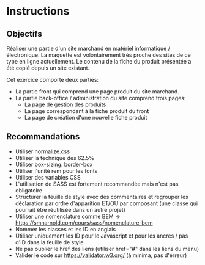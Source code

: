 # Instructions

## Objectifs
Réaliser une partie d'un site marchand en matériel informatique / électronique.
La maquette est volontairement très proche des sites de ce type en ligne actuellement.
Le contenu de la fiche du produit présentée a été copié depuis un site existant.

Cet exercice comporte deux parties:
- La partie front qui comprend une page produit du site marchand.
- La partie back-office / administration du site comprend trois pages:
	- La page de gestion des produits
	- La page correspondant à la fiche produit du front
	- La page de création d'une nouvelle fiche produit

## Recommandations
- Utiliser normalize.css
- Utiliser la technique des 62.5%
- Utiliser box-sizing: border-box
- Utiliser l'unité rem pour les fonts
- Utiliser des variables CSS
- L'utilisation de SASS est fortement recommandée mais n'est pas obligatoire
- Structurer la feuille de style avec des commentaires et regrouper les déclaration par ordre d'apparition ET/OU par composant (une classe qui pourrait être réutilisée dans un autre projet)
- Utiliser une nomenclature comme BEM -> https://smnarnold.com/cours/sass/nomenclature-bem
- Nommer les classes et les ID en anglais
- Utiliser uniquement les ID pour le Javascript et pour les ancres / pas d'ID dans la feuille de style
- Ne pas oublier le href des liens (utiliser href="#" dans les liens du menu)
- Valider le code sur https://validator.w3.org/ (à minima, pas d'érreur)
